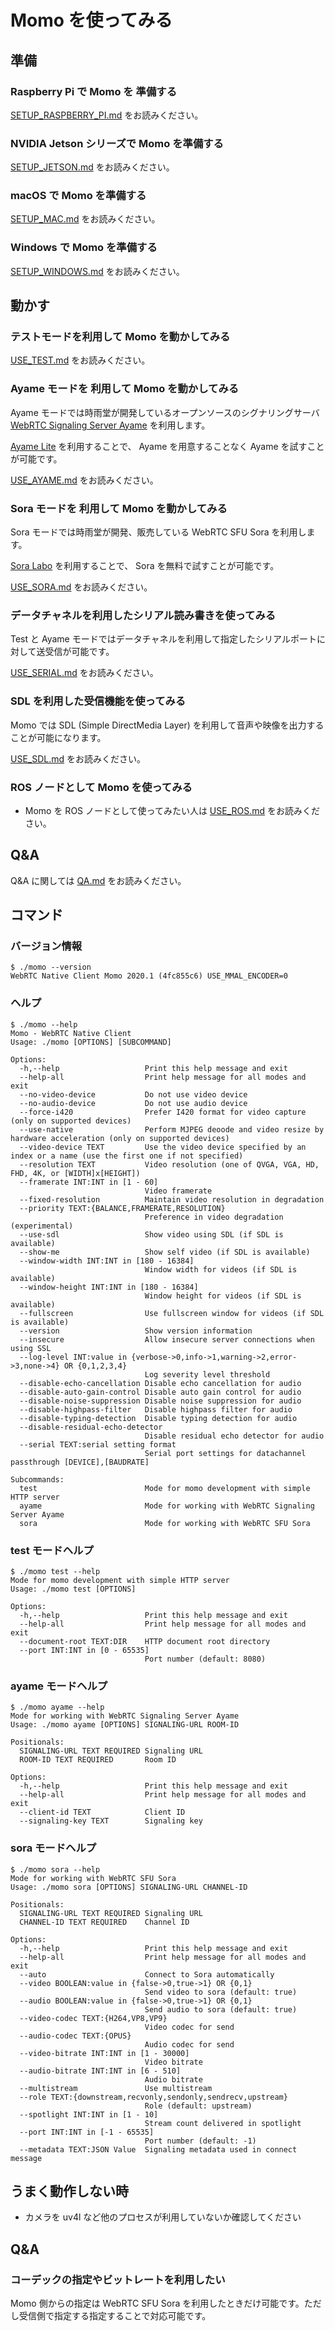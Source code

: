 # Momo を使ってみる

## 準備

### Raspberry Pi で Momo を 準備する

[SETUP_RASPBERRY_PI.md](SETUP_RASPBERRY_PI.md) をお読みください。

### NVIDIA Jetson シリーズで Momo を準備する

[SETUP_JETSON.md](SETUP_JETSON.md) をお読みください。

### macOS で Momo を準備する

[SETUP_MAC.md](SETUP_MAC.md) をお読みください。

### Windows で Momo を準備する

[SETUP_WINDOWS.md](SETUP_WINDOWS.md) をお読みください。

## 動かす

### テストモードを利用して Momo を動かしてみる

[USE_TEST.md](USE_TEST.md) をお読みください。

### Ayame モードを 利用して Momo を動かしてみる

Ayame モードでは時雨堂が開発しているオープンソースのシグナリングサーバ [WebRTC Signaling Server Ayame](https://github.com/OpenAyame/ayame) を利用します。

[Ayame Lite](https://ayame-lite.shiguredo.jp/) を利用することで、 Ayame を用意することなく Ayame を試すことが可能です。

[USE_AYAME.md](USE_AYAME.md) をお読みください。

### Sora モードを 利用して Momo を動かしてみる

Sora モードでは時雨堂が開発、販売している WebRTC SFU Sora を利用します。

[Sora Labo](https://sora-labo.shiguredo.jp/) を利用することで、 Sora を無料で試すことが可能です。

[USE_SORA.md](USE_SORA.md) をお読みください。

### データチャネルを利用したシリアル読み書きを使ってみる

Test と Ayame モードではデータチャネルを利用して指定したシリアルポートに対して送受信が可能です。

[USE_SERIAL.md](USE_SERIAL.md) をお読みください。

### SDL を利用した受信機能を使ってみる

Momo では SDL (Simple DirectMedia Layer) を利用して音声や映像を出力することが可能になります。

[USE_SDL.md](USE_SDL.md) をお読みください。

### ROS ノードとして Momo を使ってみる

- Momo を ROS ノードとして使ってみたい人は [USE_ROS.md](USE_ROS.md) をお読みください。

## Q&A

Q&A に関しては [QA.md](QA.md) をお読みください。

## コマンド

### バージョン情報

```
$ ./momo --version
WebRTC Native Client Momo 2020.1 (4fc855c6) USE_MMAL_ENCODER=0
```

### ヘルプ

```
$ ./momo --help
Momo - WebRTC Native Client
Usage: ./momo [OPTIONS] [SUBCOMMAND]

Options:
  -h,--help                   Print this help message and exit
  --help-all                  Print help message for all modes and exit
  --no-video-device           Do not use video device
  --no-audio-device           Do not use audio device
  --force-i420                Prefer I420 format for video capture (only on supported devices)
  --use-native                Perform MJPEG deoode and video resize by hardware acceleration (only on supported devices)
  --video-device TEXT         Use the video device specified by an index or a name (use the first one if not specified)
  --resolution TEXT           Video resolution (one of QVGA, VGA, HD, FHD, 4K, or [WIDTH]x[HEIGHT])
  --framerate INT:INT in [1 - 60]
                              Video framerate
  --fixed-resolution          Maintain video resolution in degradation
  --priority TEXT:{BALANCE,FRAMERATE,RESOLUTION}
                              Preference in video degradation (experimental)
  --use-sdl                   Show video using SDL (if SDL is available)
  --show-me                   Show self video (if SDL is available)
  --window-width INT:INT in [180 - 16384]
                              Window width for videos (if SDL is available)
  --window-height INT:INT in [180 - 16384]
                              Window height for videos (if SDL is available)
  --fullscreen                Use fullscreen window for videos (if SDL is available)
  --version                   Show version information
  --insecure                  Allow insecure server connections when using SSL
  --log-level INT:value in {verbose->0,info->1,warning->2,error->3,none->4} OR {0,1,2,3,4}
                              Log severity level threshold
  --disable-echo-cancellation Disable echo cancellation for audio
  --disable-auto-gain-control Disable auto gain control for audio
  --disable-noise-suppression Disable noise suppression for audio
  --disable-highpass-filter   Disable highpass filter for audio
  --disable-typing-detection  Disable typing detection for audio
  --disable-residual-echo-detector
                              Disable residual echo detector for audio
  --serial TEXT:serial setting format
                              Serial port settings for datachannel passthrough [DEVICE],[BAUDRATE]

Subcommands:
  test                        Mode for momo development with simple HTTP server
  ayame                       Mode for working with WebRTC Signaling Server Ayame
  sora                        Mode for working with WebRTC SFU Sora
```

### test モードヘルプ


```
$ ./momo test --help
Mode for momo development with simple HTTP server
Usage: ./momo test [OPTIONS]

Options:
  -h,--help                   Print this help message and exit
  --help-all                  Print help message for all modes and exit
  --document-root TEXT:DIR    HTTP document root directory
  --port INT:INT in [0 - 65535]
                              Port number (default: 8080)
```

### ayame モードヘルプ


```
$ ./momo ayame --help
Mode for working with WebRTC Signaling Server Ayame
Usage: ./momo ayame [OPTIONS] SIGNALING-URL ROOM-ID

Positionals:
  SIGNALING-URL TEXT REQUIRED Signaling URL
  ROOM-ID TEXT REQUIRED       Room ID

Options:
  -h,--help                   Print this help message and exit
  --help-all                  Print help message for all modes and exit
  --client-id TEXT            Client ID
  --signaling-key TEXT        Signaling key
```

### sora モードヘルプ

```
$ ./momo sora --help
Mode for working with WebRTC SFU Sora
Usage: ./momo sora [OPTIONS] SIGNALING-URL CHANNEL-ID

Positionals:
  SIGNALING-URL TEXT REQUIRED Signaling URL
  CHANNEL-ID TEXT REQUIRED    Channel ID

Options:
  -h,--help                   Print this help message and exit
  --help-all                  Print help message for all modes and exit
  --auto                      Connect to Sora automatically
  --video BOOLEAN:value in {false->0,true->1} OR {0,1}
                              Send video to sora (default: true)
  --audio BOOLEAN:value in {false->0,true->1} OR {0,1}
                              Send audio to sora (default: true)
  --video-codec TEXT:{H264,VP8,VP9}
                              Video codec for send
  --audio-codec TEXT:{OPUS}
                              Audio codec for send
  --video-bitrate INT:INT in [1 - 30000]
                              Video bitrate
  --audio-bitrate INT:INT in [6 - 510]
                              Audio bitrate
  --multistream               Use multistream
  --role TEXT:{downstream,recvonly,sendonly,sendrecv,upstream}
                              Role (default: upstream)
  --spotlight INT:INT in [1 - 10]
                              Stream count delivered in spotlight
  --port INT:INT in [-1 - 65535]
                              Port number (default: -1)
  --metadata TEXT:JSON Value  Signaling metadata used in connect message
```

## うまく動作しない時

- カメラを uv4l など他のプロセスが利用していないか確認してください

## Q&A

### コーデックの指定やビットレートを利用したい

Momo 側からの指定は WebRTC SFU Sora を利用したときだけ可能です。ただし受信側で指定する指定することで対応可能です。
